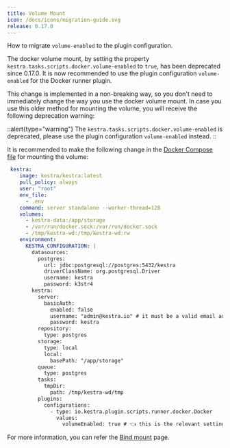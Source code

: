 ```yaml
---
title: Volume Mount
icon: /docs/icons/migration-guide.svg
release: 0.17.0
---
```


How to migrate `volume-enabled` to the plugin configuration.

The docker volume mount, by setting the property `kestra.tasks.scripts.docker.volume-enabled` to `true`, has been deprecated since 0.17.0. It is now recommended to use the plugin configuration `volume-enabled` for the Docker runner plugin.

This change is implemented in a non-breaking way, so you don't need to immediately change the way you use the docker volume mount. In case you use this older method for mounting the volume, you will receive the following deprecation warning:

::alert{type="warning"}
The `kestra.tasks.scripts.docker.volume-enabled` is deprecated, please use the plugin configuration `volume-enabled` instead.
::

It is recommended to make the following change in the [Docker Compose file](https://github.com/kestra-io/kestra/blob/develop/docker-compose.yml) for mounting the volume:

```yaml
 kestra:
    image: kestra/kestra:latest
    pull_policy: always
    user: "root"
    env_file:
      - .env
    command: server standalone --worker-thread=128
    volumes:
      - kestra-data:/app/storage
      - /var/run/docker.sock:/var/run/docker.sock
      - /tmp/kestra-wd:/tmp/kestra-wd:rw
    environment:
      KESTRA_CONFIGURATION: |
        datasources:
          postgres:
            url: jdbc:postgresql://postgres:5432/kestra
            driverClassName: org.postgresql.Driver
            username: kestra
            password: k3str4
        kestra:
          server:
            basicAuth:
              enabled: false
              username: "admin@kestra.io" # it must be a valid email address
              password: kestra
          repository:
            type: postgres
          storage:
            type: local
            local:
              basePath: "/app/storage"
          queue:
            type: postgres
          tasks:
            tmpDir:
              path: /tmp/kestra-wd/tmp
          plugins:
            configurations:
              - type: io.kestra.plugin.scripts.runner.docker.Docker
                values:
                  volumeEnabled: true # 👈 this is the relevant setting
```

For more information, you can refer the [Bind mount](../../04.workflow-components/01.tasks/02.scripts/bind-mount.md) page.
